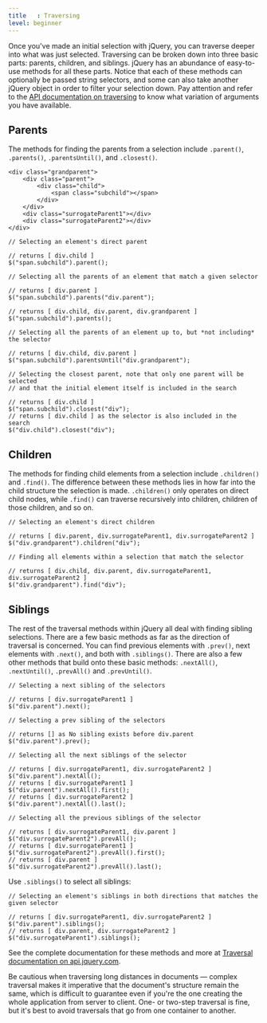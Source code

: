 ```yaml
---
title   : Traversing
level: beginner
---
```

Once you've made an initial selection with jQuery, you can traverse deeper into what was just selected. Traversing can be broken down into three basic parts: parents, children, and siblings. jQuery has an abundance of easy-to-use methods for all these parts. Notice that each of these methods can optionally be passed string selectors, and some can also take another jQuery object in order to filter your selection down. Pay attention and refer to the [API documentation on traversing](http://api.jquery.com/category/traversing/) to know what variation of arguments you have available.

## Parents

The methods for finding the parents from a selection include `.parent()`, `.parents()`, `.parentsUntil()`, and `.closest()`.

```
<div class="grandparent">
	<div class="parent">
		<div class="child">
			<span class="subchild"></span>
		</div>
	</div>
	<div class="surrogateParent1"></div>
	<div class="surrogateParent2"></div>
</div>
```

```
// Selecting an element's direct parent

// returns [ div.child ]
$("span.subchild").parent();

// Selecting all the parents of an element that match a given selector

// returns [ div.parent ]
$("span.subchild").parents("div.parent");

// returns [ div.child, div.parent, div.grandparent ]
$("span.subchild").parents();

// Selecting all the parents of an element up to, but *not including* the selector

// returns [ div.child, div.parent ]
$("span.subchild").parentsUntil("div.grandparent");

// Selecting the closest parent, note that only one parent will be selected
// and that the initial element itself is included in the search

// returns [ div.child ]
$("span.subchild").closest("div");
// returns [ div.child ] as the selector is also included in the search
$("div.child").closest("div");
```

## Children

The methods for finding child elements from a selection include `.children()` and `.find()`. The difference between these methods lies in how far into the child structure the selection is made. `.children()` only operates on direct child nodes, while `.find()` can traverse recursively into children, children of those children, and so on.

```
// Selecting an element's direct children

// returns [ div.parent, div.surrogateParent1, div.surrogateParent2 ]
$("div.grandparent").children("div");

// Finding all elements within a selection that match the selector

// returns [ div.child, div.parent, div.surrogateParent1, div.surrogateParent2 ]
$("div.grandparent").find("div");
```

## Siblings

The rest of the traversal methods within jQuery all deal with finding sibling selections. There are a few basic methods as far as the direction of traversal is concerned. You can find previous elements with `.prev()`, next elements with `.next()`, and both with `.siblings()`. There are also a few other methods that build onto these basic methods: `.nextAll()`, `.nextUntil()`, `.prevAll()` and `.prevUntil()`.

```
// Selecting a next sibling of the selectors

// returns [ div.surrogateParent1 ]
$("div.parent").next();

// Selecting a prev sibling of the selectors

// returns [] as No sibling exists before div.parent
$("div.parent").prev();

// Selecting all the next siblings of the selector

// returns [ div.surrogateParent1, div.surrogateParent2 ]
$("div.parent").nextAll();
// returns [ div.surrogateParent1 ]
$("div.parent").nextAll().first();
// returns [ div.surrogateParent2 ]
$("div.parent").nextAll().last();

// Selecting all the previous siblings of the selector

// returns [ div.surrogateParent1, div.parent ]
$("div.surrogateParent2").prevAll();
// returns [ div.surrogateParent1 ]
$("div.surrogateParent2").prevAll().first();
// returns [ div.parent ]
$("div.surrogateParent2").prevAll().last();
```

Use `.siblings()` to select all siblings:

```
// Selecting an element's siblings in both directions that matches the given selector

// returns [ div.surrogateParent1, div.surrogateParent2 ]
$("div.parent").siblings();
// returns [ div.parent, div.surrogateParent2 ]
$("div.surrogateParent1").siblings();
```

See the complete documentation for these methods and more at [Traversal documentation on api.jquery.com](http://api.jquery.com/category/traversing/tree-traversal/).

Be cautious when traversing long distances in documents &#8212; complex traversal makes it imperative that the document's structure remain the same, which is difficult to guarantee even if you're the one creating the whole application from server to client. One- or two-step traversal is fine, but it's best to avoid traversals that go from one container to another.
